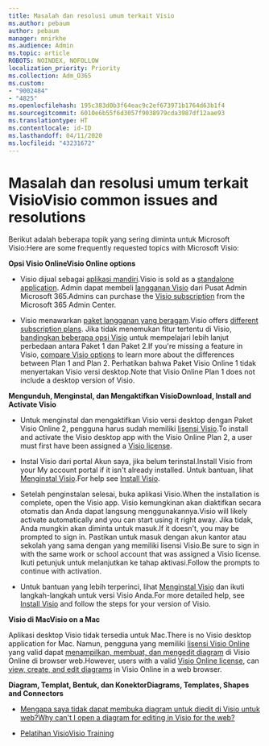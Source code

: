 ```yaml
---
title: Masalah dan resolusi umum terkait Visio
ms.author: pebaum
author: pebaum
manager: mnirkhe
ms.audience: Admin
ms.topic: article
ROBOTS: NOINDEX, NOFOLLOW
localization_priority: Priority
ms.collection: Adm_O365
ms.custom:
- "9002484"
- "4825"
ms.openlocfilehash: 195c383d0b3f64eac9c2ef673971b1764d63b1f4
ms.sourcegitcommit: 6010e6b55f6d3057f9038979cda3987df12aae93
ms.translationtype: HT
ms.contentlocale: id-ID
ms.lasthandoff: 04/11/2020
ms.locfileid: "43231672"
---
```

# <a name="visio-common-issues-and-resolutions"></a><span data-ttu-id="4df42-102">Masalah dan resolusi umum terkait Visio</span><span class="sxs-lookup"><span data-stu-id="4df42-102">Visio common issues and resolutions</span></span>

<span data-ttu-id="4df42-103">Berikut adalah beberapa topik yang sering diminta untuk Microsoft Visio:</span><span class="sxs-lookup"><span data-stu-id="4df42-103">Here are some frequently requested topics with Microsoft Visio:</span></span>

<span data-ttu-id="4df42-104">**Opsi Visio Online**</span><span class="sxs-lookup"><span data-stu-id="4df42-104">**Visio Online options**</span></span>

- <span data-ttu-id="4df42-105">Visio dijual sebagai [aplikasi mandiri](https://products.office.com/visio/flowchart-software).</span><span class="sxs-lookup"><span data-stu-id="4df42-105">Visio is sold as a [standalone application](https://products.office.com/visio/flowchart-software).</span></span> <span data-ttu-id="4df42-106">Admin dapat membeli [langganan Visio](https://docs.microsoft.com/alchemyinsights/purchase-visio-subscription) dari Pusat Admin Microsoft 365.</span><span class="sxs-lookup"><span data-stu-id="4df42-106">Admins can purchase the [Visio subscription](https://docs.microsoft.com/alchemyinsights/purchase-visio-subscription) from the Microsoft 365 Admin Center.</span></span>

- <span data-ttu-id="4df42-107">Visio menawarkan [paket langganan yang beragam](https://products.office.com/visio/microsoft-visio-plans-and-pricing-compare-visio-options).</span><span class="sxs-lookup"><span data-stu-id="4df42-107">Visio offers [different subscription plans](https://products.office.com/visio/microsoft-visio-plans-and-pricing-compare-visio-options).</span></span> <span data-ttu-id="4df42-108">Jika tidak menemukan fitur tertentu di Visio, [bandingkan beberapa opsi Visio](https://products.office.com/visio/microsoft-visio-plans-and-pricing-compare-visio-options) untuk mempelajari lebih lanjut perbedaan antara Paket 1 dan Paket 2.</span><span class="sxs-lookup"><span data-stu-id="4df42-108">If you're missing a feature in Visio, [compare Visio options](https://products.office.com/visio/microsoft-visio-plans-and-pricing-compare-visio-options) to learn more about the differences between Plan 1 and Plan 2.</span></span>  <span data-ttu-id="4df42-109">Perhatikan bahwa Paket Visio Online 1 tidak menyertakan Visio versi desktop.</span><span class="sxs-lookup"><span data-stu-id="4df42-109">Note that Visio Online Plan 1 does not include a desktop version of Visio.</span></span>

<span data-ttu-id="4df42-110">**Mengunduh, Menginstal, dan Mengaktifkan Visio**</span><span class="sxs-lookup"><span data-stu-id="4df42-110">**Download, Install and Activate Visio**</span></span>

- <span data-ttu-id="4df42-111">Untuk menginstal dan mengaktifkan Visio versi desktop dengan Paket Visio Online 2, pengguna harus sudah memiliki [lisensi Visio](https://docs.microsoft.com/office365/admin/subscriptions-and-billing/assign-licenses-to-users).</span><span class="sxs-lookup"><span data-stu-id="4df42-111">To install and activate the Visio desktop app with the Visio Online Plan 2, a user must first have been assigned a [Visio license](https://docs.microsoft.com/office365/admin/subscriptions-and-billing/assign-licenses-to-users).</span></span>

- <span data-ttu-id="4df42-112">Instal Visio dari portal Akun saya, jika belum terinstal.</span><span class="sxs-lookup"><span data-stu-id="4df42-112">Install Visio from your My account portal if it isn't already installed.</span></span> <span data-ttu-id="4df42-113">Untuk bantuan, lihat [Menginstal Visio](https://support.office.com/article/f98f21e3-aa02-4827-9167-ddab5b025710).</span><span class="sxs-lookup"><span data-stu-id="4df42-113">For help see [Install Visio](https://support.office.com/article/f98f21e3-aa02-4827-9167-ddab5b025710).</span></span>

- <span data-ttu-id="4df42-114">Setelah penginstalan selesai, buka aplikasi Visio.</span><span class="sxs-lookup"><span data-stu-id="4df42-114">When the installation is complete, open the Visio app.</span></span> <span data-ttu-id="4df42-115">Visio kemungkinan akan diaktifkan secara otomatis dan Anda dapat langsung menggunakannya.</span><span class="sxs-lookup"><span data-stu-id="4df42-115">Visio will likely activate automatically and you can start using it right away.</span></span> <span data-ttu-id="4df42-116">Jika tidak, Anda mungkin akan diminta untuk masuk.</span><span class="sxs-lookup"><span data-stu-id="4df42-116">If it doesn't, you may be prompted to sign in.</span></span> <span data-ttu-id="4df42-117">Pastikan untuk masuk dengan akun kantor atau sekolah yang sama dengan yang memiliki lisensi Visio.</span><span class="sxs-lookup"><span data-stu-id="4df42-117">Be sure to sign in with the same work or school account that was assigned a Visio license.</span></span> <span data-ttu-id="4df42-118">Ikuti petunjuk untuk melanjutkan ke tahap aktivasi.</span><span class="sxs-lookup"><span data-stu-id="4df42-118">Follow the prompts to continue with activation.</span></span>

- <span data-ttu-id="4df42-119">Untuk bantuan yang lebih terperinci, lihat [Menginstal Visio](https://support.office.com/article/f98f21e3-aa02-4827-9167-ddab5b025710) dan ikuti langkah-langkah untuk versi Visio Anda.</span><span class="sxs-lookup"><span data-stu-id="4df42-119">For more detailed help, see [Install Visio](https://support.office.com/article/f98f21e3-aa02-4827-9167-ddab5b025710) and follow the steps for your version of Visio.</span></span>

<span data-ttu-id="4df42-120">**Visio di Mac**</span><span class="sxs-lookup"><span data-stu-id="4df42-120">**Visio on a Mac**</span></span>

<span data-ttu-id="4df42-121">Aplikasi desktop Visio tidak tersedia untuk Mac.</span><span class="sxs-lookup"><span data-stu-id="4df42-121">There is no Visio desktop application for Mac.</span></span> <span data-ttu-id="4df42-122">Namun, pengguna yang memiliki [lisensi Visio Online](https://docs.microsoft.com/office365/admin/subscriptions-and-billing/assign-licenses-to-users) yang valid dapat [menampilkan, membuat, dan mengedit diagram](https://support.office.com/article/06f04845-91b8-4e8f-881f-a43c970735fc) di Visio Online di browser web.</span><span class="sxs-lookup"><span data-stu-id="4df42-122">However, users with a valid [Visio Online license](https://docs.microsoft.com/office365/admin/subscriptions-and-billing/assign-licenses-to-users), can [view, create, and edit diagrams](https://support.office.com/article/06f04845-91b8-4e8f-881f-a43c970735fc) in Visio Online in a web browser.</span></span>

<span data-ttu-id="4df42-123">**Diagram, Templat, Bentuk, dan Konektor**</span><span class="sxs-lookup"><span data-stu-id="4df42-123">**Diagrams, Templates, Shapes and Connectors**</span></span>

- [<span data-ttu-id="4df42-124">Mengapa saya tidak dapat membuka diagram untuk diedit di Visio untuk web?</span><span class="sxs-lookup"><span data-stu-id="4df42-124">Why can't I open a diagram for editing in Visio for the web?</span></span>](https://support.microsoft.com/id-ID/office/why-can-t-i-open-a-diagram-for-editing-in-visio-for-the-web-ea4a23d3-21d3-4878-945e-cf1be4140357)

- [<span data-ttu-id="4df42-125">Pelatihan Visio</span><span class="sxs-lookup"><span data-stu-id="4df42-125">Visio Training</span></span>](https://support.office.com/article/visio-training-e058bcfa-1d90-4653-afc6-e84d54cf94a6)
